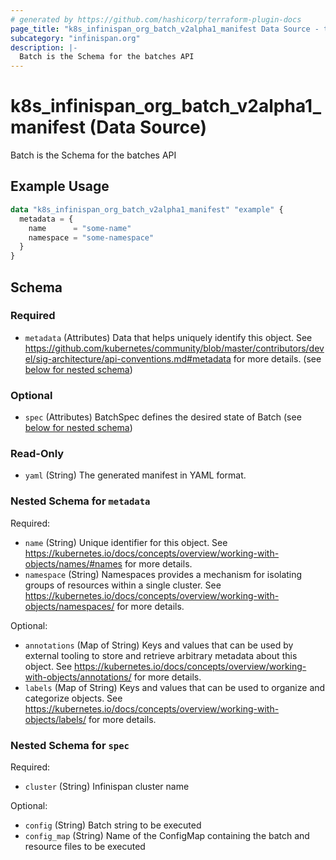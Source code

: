 ```yaml
---
# generated by https://github.com/hashicorp/terraform-plugin-docs
page_title: "k8s_infinispan_org_batch_v2alpha1_manifest Data Source - terraform-provider-k8s"
subcategory: "infinispan.org"
description: |-
  Batch is the Schema for the batches API
---
```


# k8s_infinispan_org_batch_v2alpha1_manifest (Data Source)

Batch is the Schema for the batches API

## Example Usage

```terraform
data "k8s_infinispan_org_batch_v2alpha1_manifest" "example" {
  metadata = {
    name      = "some-name"
    namespace = "some-namespace"
  }
}
```

<!-- schema generated by tfplugindocs -->
## Schema

### Required

- `metadata` (Attributes) Data that helps uniquely identify this object. See https://github.com/kubernetes/community/blob/master/contributors/devel/sig-architecture/api-conventions.md#metadata for more details. (see [below for nested schema](#nestedatt--metadata))

### Optional

- `spec` (Attributes) BatchSpec defines the desired state of Batch (see [below for nested schema](#nestedatt--spec))

### Read-Only

- `yaml` (String) The generated manifest in YAML format.

<a id="nestedatt--metadata"></a>
### Nested Schema for `metadata`

Required:

- `name` (String) Unique identifier for this object. See https://kubernetes.io/docs/concepts/overview/working-with-objects/names/#names for more details.
- `namespace` (String) Namespaces provides a mechanism for isolating groups of resources within a single cluster. See https://kubernetes.io/docs/concepts/overview/working-with-objects/namespaces/ for more details.

Optional:

- `annotations` (Map of String) Keys and values that can be used by external tooling to store and retrieve arbitrary metadata about this object. See https://kubernetes.io/docs/concepts/overview/working-with-objects/annotations/ for more details.
- `labels` (Map of String) Keys and values that can be used to organize and categorize objects. See https://kubernetes.io/docs/concepts/overview/working-with-objects/labels/ for more details.


<a id="nestedatt--spec"></a>
### Nested Schema for `spec`

Required:

- `cluster` (String) Infinispan cluster name

Optional:

- `config` (String) Batch string to be executed
- `config_map` (String) Name of the ConfigMap containing the batch and resource files to be executed
